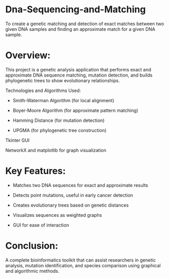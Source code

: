 # Dna-Sequencing-and-Matching
To create a genetic matching and detection of exact matches  between two given DNA samples and finding an approximate match  for a given DNA sample. 
# Overview:
This project is a genetic analysis application that performs exact and approximate DNA sequence matching, mutation detection, and builds phylogenetic trees to show evolutionary relationships.

Technologies and Algorithms Used:

- Smith-Waterman Algorithm (for local alignment)

- Boyer-Moore Algorithm (for approximate pattern matching)

- Hamming Distance (for mutation detection)

- UPGMA (for phylogenetic tree construction)

Tkinter GUI

NetworkX and matplotlib for graph visualization

# Key Features:

- Matches two DNA sequences for exact and approximate results

- Detects point mutations, useful in early cancer detection

- Creates evolutionary trees based on genetic distances

- Visualizes sequences as weighted graphs

- GUI for ease of interaction

# Conclusion:
A complete bioinformatics toolkit that can assist researchers in genetic analysis, mutation identification, and species comparison using graphical and algorithmic methods.
